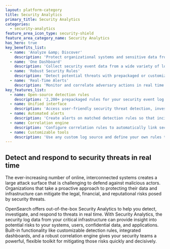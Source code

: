 ```yaml
---
layout: platform-category
title: Security Analytics
primary_title: Security Analytics
categories:
  - security-analytics
feature_area_icon_type: security-shield
feature_area_category_name: Security Analytics
has_hero: true
key_benefits_list:
  - name: 'Analyze &amp; Discover'
    description: 'Protect organizational systems and sensitive data from malicious activity, including insider threats.'
  - name: 'One Dashboard'
    description: 'Collect security event data from a wide variety of log sources to generate critical insights.'
  - name: 'Robust Security Rules'
    description: 'Detect potential threats with prepackaged or customizable detection rules that follow a generic, open-source format.'
  - name: 'Real-Time Alerts'
    description: 'Monitor and correlate adversary actions in real time across devices, hosts, and applications.'
key_features_list:
  - name: Open-source detection rules
    description: '2,200+ prepackaged rules for your security event log sources.'
  - name: Unified interface
    description: 'Access user-friendly security threat detection, investigation, and reporting tools.'
  - name: Automated alerts
    description: 'Create alerts on matched detection rules so that incident response teams are notified in real time.'
  - name: Correlation engine
    description: 'Configure correlation rules to automatically link security findings and investigate them using a visual knowledge graph.'
  - name: Customizable tools
    description: 'Use any custom log source and define your own rules to detect potential threats.'
---
```


## Detect and respond to security threats in real time

The ever-increasing number of online, interconnected systems creates a large attack surface that is challenging to defend against malicious actors. Organizations that take a proactive approach to protecting their data and infrastructure can mitigate the legal, financial, and reputational risks posed by security threats.

OpenSearch offers out-of-the-box Security Analytics to help you detect, investigate, and respond to threats in real time. With Security Analytics, the security log data from your critical infrastructure can provide insight into potential risks to your systems, users, confidential data, and applications. Built-in functionality like customizable detection rules, integrated dashboards, and a robust correlation engine gives your security teams a powerful, flexible toolkit for mitigating those risks quickly and decisively.

